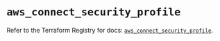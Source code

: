 # `aws_connect_security_profile`

Refer to the Terraform Registry for docs: [`aws_connect_security_profile`](https://registry.terraform.io/providers/hashicorp/aws/5.94.0/docs/resources/connect_security_profile).

